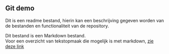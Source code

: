 ## Git demo

Dit is een readme bestand, hierin kan een beschrijving gegeven worden van de bestanden en functionaliteit van de repository.

Dit bestand is een Markdown bestand.  
Voor een overzicht van tekstopmaak die mogelijk is met markdown, [zie deze link](https://www.markdownguide.org/basic-syntax/)

